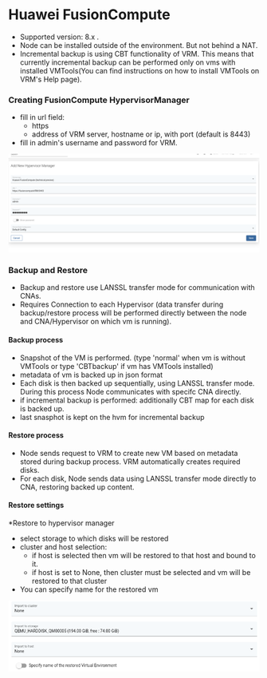 # Huawei FusionCompute

* Supported version: 8.x . 
* Node can be installed outside of the environment. But not behind a NAT.
* Incremental backup is using CBT functionality of VRM. This means that currently incremental backup can be performed only on vms with installed VMTools(You can find instructions on how to install VMTools on VRM's Help page).  

### Creating FusionCompute HypervisorManager

* fill in url field:
    * https
    * address of VRM server, hostname or ip, with port (default is 8443)
* fill in admin's username and password for VRM.

![](../../../.gitbook/assets/protected-platforms-fusioncompute.png)

### Backup and Restore

* Backup and restore use LANSSL transfer mode for communication with CNAs. 
* Requires Connection to each Hypervisor (data transfer during backup/restore process will be performed directly between the node and CNA/Hypervisor on which vm is running).

#### Backup process

* Snapshot of the VM is performed. (type 'normal' when vm is without VMTools or type 'CBTbackup' if vm has VMTools installed)
* metadata of vm is backed up in json format
* Each disk is then backed up sequentially, using LANSSL transfer mode. During this process Node communicates with specifc CNA directly. 
* if incremental backup is performed: additionally CBT map for each disk is backed up.
* last snasphot is kept on the hvm for incremental backup

#### Restore process
* Node sends request to VRM to create new VM based on metadata stored during backup process. VRM automatically creates required disks.
* For each disk, Node sends data using LANSSL transfer mode directly to CNA, restoring backed up content. 

#### Restore settings

*Restore to hypervisor manager
  * select storage to which disks will be restored
  * cluster and host selection:
    * if host is selected then vm will be restored to that host and bound to it.
    * if host is set to None, then cluster must be selected and vm will be restored to that cluster
  * You can specify name for the restored vm

![](../../../.gitbook/assets/protected-platforms-fusioncompute-restore.png)